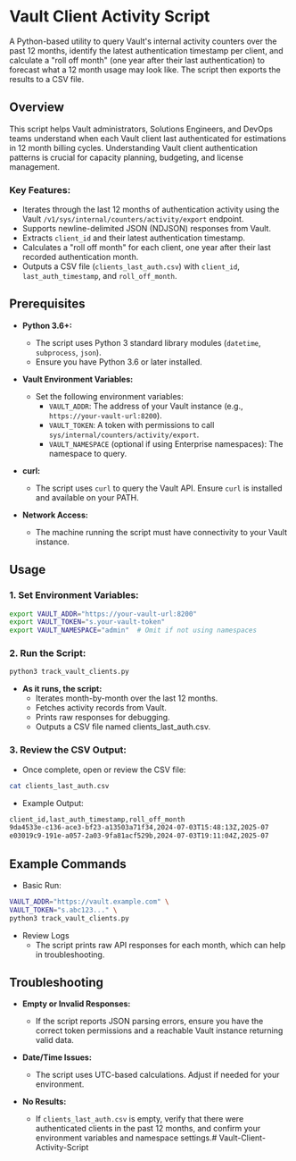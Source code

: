 # Vault Client Activity Script

A Python-based utility to query Vault's internal activity counters over the past 12 months, identify the latest authentication timestamp per client, and calculate a "roll off month" (one year after their last authentication) to forecast what a 12 month usage may look like. The script then exports the results to a CSV file.

## Overview

This script helps Vault administrators, Solutions Engineers, and DevOps teams understand when each Vault client last authenticated for estimations in 12 month billing cycles.  Understanding Vault client authentication patterns is crucial for capacity planning, budgeting, and license management.

### Key Features:

- Iterates through the last 12 months of authentication activity using the Vault `/v1/sys/internal/counters/activity/export` endpoint.
- Supports newline-delimited JSON (NDJSON) responses from Vault.
- Extracts `client_id` and their latest authentication timestamp.
- Calculates a "roll off month" for each client, one year after their last recorded authentication month.
- Outputs a CSV file (`clients_last_auth.csv`) with `client_id`, `last_auth_timestamp`, and `roll_off_month`.

## Prerequisites

- **Python 3.6+:**
  - The script uses Python 3 standard library modules (`datetime`, `subprocess`, `json`).
  - Ensure you have Python 3.6 or later installed.

- **Vault Environment Variables:**
  - Set the following environment variables:
    - `VAULT_ADDR`: The address of your Vault instance (e.g., `https://your-vault-url:8200`).
    - `VAULT_TOKEN`: A token with permissions to call `sys/internal/counters/activity/export`.
    - `VAULT_NAMESPACE` (optional if using Enterprise namespaces): The namespace to query.

- **curl:**
  - The script uses `curl` to query the Vault API. Ensure `curl` is installed and available on your PATH.

- **Network Access:**
  - The machine running the script must have connectivity to your Vault instance.

## Usage

### 1. Set Environment Variables:

```bash
export VAULT_ADDR="https://your-vault-url:8200"
export VAULT_TOKEN="s.your-vault-token"
export VAULT_NAMESPACE="admin"  # Omit if not using namespaces
```

### 2. Run the Script:
```bash
python3 track_vault_clients.py
```

- **As it runs, the script:**
  - Iterates month-by-month over the last 12 months.
  - Fetches activity records from Vault.
  - Prints raw responses for debugging.
  - Outputs a CSV file named clients_last_auth.csv.
 
### 3. Review the CSV Output:
- Once complete, open or review the CSV file:
```bash
cat clients_last_auth.csv
```
- Example Output:
```bash
client_id,last_auth_timestamp,roll_off_month
9da4533e-c136-ace3-bf23-a13503a71f34,2024-07-03T15:48:13Z,2025-07
e03019c9-191e-a057-2a03-9fa81acf529b,2024-07-03T19:11:04Z,2025-07
```

## Example Commands
- Basic Run:
```bash
VAULT_ADDR="https://vault.example.com" \
VAULT_TOKEN="s.abc123..." \
python3 track_vault_clients.py
```

- Review Logs
  - The script prints raw API responses for each month, which can help in troubleshooting.
 
## Troubleshooting

- **Empty or Invalid Responses:**
  - If the script reports JSON parsing errors, ensure you have the correct token permissions and a reachable Vault instance returning valid data.

- **Date/Time Issues:**
  - The script uses UTC-based calculations. Adjust if needed for your environment.

- **No Results:**
  - If `clients_last_auth.csv` is empty, verify that there were authenticated clients in the past 12 months, and confirm your environment variables and namespace settings.# Vault-Client-Activity-Script
